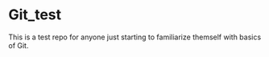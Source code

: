 # Git_test
This is a test repo for anyone just starting to familiarize themself with basics of Git.
